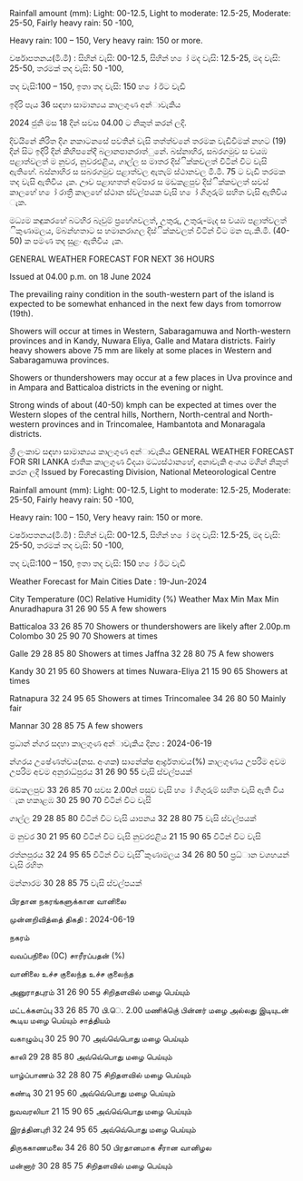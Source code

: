 Rainfall amount (mm): Light: 00-12.5, Light to moderate: 12.5-25, Moderate: 25-50, Fairly heavy rain: 50 -100,

Heavy rain: 100 – 150, Very heavy rain: 150 or more.

වර්ෂාපතනය(මි.මී) : සිහින් වැසි: 00-12.5, සිහින් හ ෝ මද වැසි: 12.5-25, මද වැසි: 25-50, තරමක් තද වැසි: 50 -100,

තද වැසි:100 – 150, ඉතා තද වැසි: 150 හ ෝ ඊට වැඩි

ඉදිරි පැය 36 සඳහා සාමාන්‍යය කාලගුණ අන්‍ාවැකිය

2024 ජුනි මස 18 දින්‍ සවස 04.00 ට නිකුත් කරන්‍ ලදි.

දිවයිනේ නිරිත දිග නකාටනසේ පවතින්‍ වැසි තත්ත්වනේ තරමක වැඩිවීමක් නහට (19) දින්‍ සිට ඉදිරි දින්‍ කිහිපනේදී බලානපානරාත්ුනේ. බස්නාහිර, සබරගමුව ස වයඹ පළාත්වලත් ම නුවර, නුවරඑළිය, ගාල්ල ස මාතර දිස්ික්කවලත් විටින් විට වැසි ඇතිහේ. බස්නාහිර ස සබරගමුව පළාත්වල ඇතැම් ස්ථානවල මි.මී. 75 ට වැඩි තරමක තද වැසි ඇතිවිය ැක. ඌව පළාහතත් අම්පාර ස මඩකළපුව දිස්ික්කවලත් සවස් කාලහේ හ ෝ රාත්‍රී කාලහේ ස්ථාන ස්වල්පයක වැසි හ ෝ ගිගුරුම් සහිත වැසි ඇතිවිය ැක.

මධ්‍යම කඳුකරහේ බටහිර බෑවුම් ප්‍රහේශවලත්, උතුරු, උතුරු-මැද ස වයඹ පළාත්වලත් ිකුණාමලය, ම්බන්හතාට ස හමානරාගල දිස්ික්කවලත් විටින් විට මන පැ.කි.මී. (40-50) ක පමණ තද සුළං ඇතිවිය ැක.

GENERAL WEATHER FORECAST FOR NEXT 36 HOURS

Issued at 04.00 p.m. on 18 June 2024

The prevailing rainy condition in the south-western part of the island is expected to be somewhat enhanced in the next few days from tomorrow (19th).

Showers will occur at times in Western, Sabaragamuwa and North-western provinces and in Kandy, Nuwara Eliya, Galle and Matara districts. Fairly heavy showers above 75 mm are likely at some places in Western and Sabaragamuwa provinces.

Showers or thundershowers may occur at a few places in Uva province and in Ampara and Batticaloa districts in the evening or night.

Strong winds of about (40-50) kmph can be expected at times over the Western slopes of the central hills, Northern, North-central and North-western provinces and in Trincomalee, Hambantota and Monaragala districts.

ශ්‍රී ලංකාව සඳහා සාමාන්‍යය කාලගුණ අන්‍ාවැකිය GENERAL WEATHER FORECAST FOR SRI LANKA ජාතික කාලගුණ විදයා මධ්‍යස්ථානහේ, අනාවැකි අංශය මගින් නිකුත් කරන ලදි Issued by Forecasting Division, National Meteorological Centre

Rainfall amount (mm): Light: 00-12.5, Light to moderate: 12.5-25, Moderate: 25-50, Fairly heavy rain: 50 -100,

Heavy rain: 100 – 150, Very heavy rain: 150 or more.

වර්ෂාපතනය(මි.මී) : සිහින් වැසි: 00-12.5, සිහින් හ ෝ මද වැසි: 12.5-25, මද වැසි: 25-50, තරමක් තද වැසි: 50 -100,

තද වැසි:100 – 150, ඉතා තද වැසි: 150 හ ෝ ඊට වැඩි

Weather Forecast for Main Cities Date : 19-Jun-2024

City Temperature (0C) Relative Humidity (%) Weather Max Min Max Min Anuradhapura 31 26 90 55 A few showers

Batticaloa 33 26 85 70 Showers or thundershowers are likely after 2.00p.m Colombo 30 25 90 70 Showers at times

Galle 29 28 85 80 Showers at times Jaffna 32 28 80 75 A few showers

Kandy 30 21 95 60 Showers at times Nuwara-Eliya 21 15 90 65 Showers at times

Ratnapura 32 24 95 65 Showers at times Trincomalee 34 26 80 50 Mainly fair

Mannar 30 28 85 75 A few showers

ප්‍රධාන්‍ න්‍ගර සදහා කාලගුණ අන්‍ාවැකිය දින්‍ය : 2024-06-19

න්‍ගරය උෂේණත්වය(නස. අංශක) සානේක්ෂ ආර්ද්‍රතාවය(%) කාලගුණය උපරිම අවම උපරිම අවම අනුරාධ්‍පුරය 31 26 90 55 වැසි ස්වල්පයක්

මඩකලපුව 33 26 85 70 සවස 2.00න් පසුව වැසි හ ෝ ගිගුරුම් සහිත වැසි ඇති විය ැක හකාළඹ 30 25 90 70 විටින් විට වැසි

ගාල්ල 29 28 85 80 විටින් විට වැසි යාපනය 32 28 80 75 වැසි ස්වල්පයක්

ම නුවර 30 21 95 60 විටින් විට වැසි නුවරඑළිය 21 15 90 65 විටින් විට වැසි

රත්නපුරය 32 24 95 65 විටින් විට වැසි ිකුණාමලය 34 26 80 50 ප්‍රධ්‍ාන වශහයන් වැසි රහිත

මන්නාරම 30 28 85 75 වැසි ස්වල්පයක්

பிரதான நகரங்களுக்கான வானிலை

முன்னறிவித்தை் திகதி : 2024-06-19

நகரம்

வவப்பநிலை (0C) சாரீரப்பதன் (%)

வானிலை உச்ச குலைந்த உச்ச குலைந்த

அனுராதபுரம் 31 26 90 55 சிறிதளவில் மழை பெய்யும்

மட்டக்களப்பு 33 26 85 70 பி.ெ. 2.00 மணிக்குெ் பின்னர் மழை அல்லது இடியுடன் கூடிய மழை பெய்யும் சாத்தியம்

வகாழும்பு 30 25 90 70 அவ்வெ்பொது மழை பெய்யும்

காலி 29 28 85 80 அவ்வெ்பொது மழை பெய்யும்

யாழ்ப்பாணம் 32 28 80 75 சிறிதளவில் மழை பெய்யும்

கண்டி 30 21 95 60 அவ்வெ்பொது மழை பெய்யும்

நுவவரலியா 21 15 90 65 அவ்வெ்பொது மழை பெய்யும்

இரத்தினபுரி 32 24 95 65 அவ்வெ்பொது மழை பெய்யும்

திருககாணமலை 34 26 80 50 பிரதானமாக சீரான வானிழல

மன்னார் 30 28 85 75 சிறிதளவில் மழை பெய்யும்